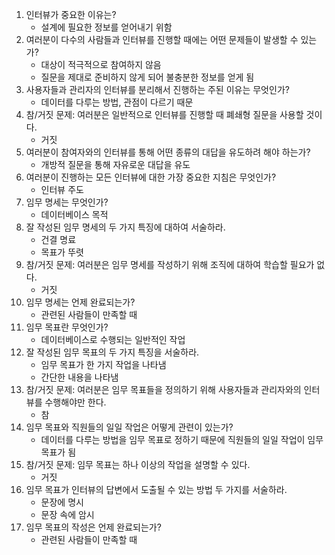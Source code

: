 1. 인터뷰가 중요한 이유는?
    * 설계에 필요한 정보를 얻어내기 위함
2. 여러분이 다수의 사람들과 인터뷰를 진행할 때에는 어떤 문제들이 발생할 수 있는가?
    * 대상이 적극적으로 참여하지 않음
    * 질문을 제대로 준비하지 않게 되어 불충분한 정보를 얻게 됨
3. 사용자들과 관리자의 인터뷰를 분리해서 진행하는 주된 이유는 무엇인가?
    * 데이터를 다루는 방법, 관점이 다르기 때문
4. 참/거짓 문제: 여러분은 일반적으로 인터뷰를 진행할 때 폐쇄형 질문을 사용할 것이다.
    * 거짓
5. 여러분이 참여자와의 인터뷰를 통해 어떤 종류의 대답을 유도하려 해야 하는가?
    * 개방적 질문을 통해 자유로운 대답을 유도
6. 여러분이 진행하는 모든 인터뷰에 대한 가장 중요한 지침은 무엇인가?
    * 인터뷰 주도
7. 임무 명세는 무엇인가?
    * 데이터베이스 목적
8. 잘 작성된 임무 명세의 두 가지 특징에 대하여 서술하라.
    * 건결 명료
    * 목표가 뚜렷
9. 참/거짓 문제: 여러분은 임무 명세를 작성하기 위해 조직에 대하여 학습할 필요가 없다.
    * 거짓
10. 임무 명세는 언제 완료되는가?
    * 관련된 사람들이 만족할 때
11. 임무 목표란 무엇인가?
    * 데이터베이스로 수행되는 일반적인 작업
12. 잘 작성된 임무 목표의 두 가지 특징을 서술하라.
    * 임무 목표가 한 가지 작업을 나타냄
    * 간단한 내용을 나타냄
13. 참/거짓 문제: 여러분은 임무 목표들을 정의하기 위해 사용자들과 관리자와의 인터뷰를 수행해야만 한다.
    * 참
14. 임무 목표와 직원들의 일일 작업은 어떻게 관련이 있는가?
    * 데이터를 다루는 방법을 임무 목표로 정하기 때문에 직원들의 일일 작업이 임무 목표가 됨
15. 참/거짓 문제: 임무 목표는 하나 이상의 작업을 설명할 수 있다.
    * 거짓
16. 임무 목표가 인터뷰의 답변에서 도출될 수 있는 방법 두 가지를 서술하라.
    * 문장에 명시
    * 문장 속에 암시
17. 임무 목표의 작성은 언제 완료되는가?
    * 관련된 사람들이 만족할 때